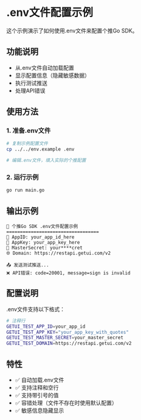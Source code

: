 # .env文件配置示例

这个示例演示了如何使用.env文件来配置个推Go SDK。

## 功能说明

- 从.env文件自动加载配置
- 显示配置信息（隐藏敏感数据）
- 执行测试推送
- 处理API错误

## 使用方法

### 1. 准备.env文件

```bash
# 复制示例配置文件
cp ../../env.example .env

# 编辑.env文件，填入实际的个推配置
```

### 2. 运行示例

```bash
go run main.go
```

## 输出示例

```
🚀 个推Go SDK .env文件配置示例
==================================
📱 AppID: your_app_id_here
🔑 AppKey: your_app_key_here
🔐 MasterSecret: your****cret
🌐 Domain: https://restapi.getui.com/v2

📤 发送测试推送...
❌ API错误: code=20001, message=sign is invalid
```

## 配置说明

.env文件支持以下格式：

```bash
# 注释行
GETUI_TEST_APP_ID=your_app_id
GETUI_TEST_APP_KEY="your_app_key_with_quotes"
GETUI_TEST_MASTER_SECRET=your_master_secret
GETUI_TEST_DOMAIN=https://restapi.getui.com/v2
```

## 特性

- ✅ 自动加载.env文件
- ✅ 支持注释和空行
- ✅ 支持带引号的值
- ✅ 容错处理（文件不存在时使用默认配置）
- ✅ 敏感信息隐藏显示 